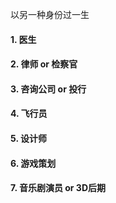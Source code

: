 以另一种身份过一生
#### 1. 医生
#### 2. 律师 or 检察官
#### 3. 咨询公司 or 投行
#### 4. 飞行员
#### 5. 设计师
#### 6. 游戏策划
#### 7. 音乐剧演员 or 3D后期


